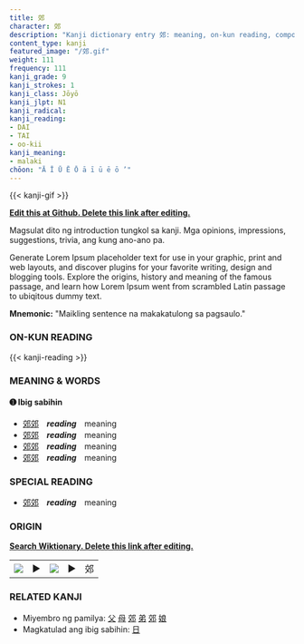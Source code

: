```yaml
---
title: 郊
character: 郊
description: "Kanji dictionary entry 郊: meaning, on-kun reading, compounds, origin, related kanji"
content_type: kanji
featured_image: "/郊.gif"
weight: 111
frequency: 111
kanji_grade: 9
kanji_strokes: 1
kanji_class: Jōyō
kanji_jlpt: N1
kanji_radical: 
kanji_reading: 
- DAI
- TAI
- oo-kii
kanji_meaning:
- malaki
chōon: "Ā Ī Ū Ē Ō ā ī ū ē ō ’"
---
```

[//]: # (Don't edit the line below. Kanji animated GIF code is automatically generated.)
{{< kanji-gif >}}

[//]: # (Edit below this line.)

**[Edit this at Github. Delete this link after editing.](https://github.com/tim0g/tim/tree/main/content/kanji/郊/index.md)**

Magsulat dito ng introduction tungkol sa kanji. Mga opinions, impressions, suggestions, trivia, ang kung ano-ano pa.

Generate Lorem Ipsum placeholder text for use in your graphic, print and web layouts, and discover plugins for your favorite writing, design and blogging tools. Explore the origins, history and meaning of the famous passage, and learn how Lorem Ipsum went from scrambled Latin passage to ubiqitous dummy text.
 
**Mnemonic:** "Maikling sentence na makakatulong sa pagsaulo."

### ON-KUN READING

[//]: # (Don't edit the line below. ON-KUN READING code is automatically generated.)
{{< kanji-reading >}}

### MEANING & WORDS

#### ➊ **Ibig sabihin**
  - [郊](../郊)[郊](../郊)　***reading***　meaning
  - [郊](../郊)[郊](../郊)　***reading***　meaning
  - [郊](../郊)[郊](../郊)　***reading***　meaning
  - [郊](../郊)[郊](../郊)　***reading***　meaning

### SPECIAL READING
  - [郊](../郊)[郊](../郊)　***reading***　meaning

### ORIGIN

**[Search Wiktionary. Delete this link after editing.](https://wiktionary.org/wiki/郊)**
<table class="kanji-table"><tr><td>
<img src="60px-郊-bronze.svg.png">
</td><td>▶</td><td>
<img src="60px-郊-oracle.svg.png">
</td><td>▶</td>
<td class="kanji-origin">郊</td>
</tr></table>

### RELATED KANJI
- Miyembro ng pamilya: [父](../父) [母](../母) [郊](../郊) [弟](../弟) [郊](../郊) [娘](../娘)
- Magkatulad ang ibig sabihin: [日](../日)
